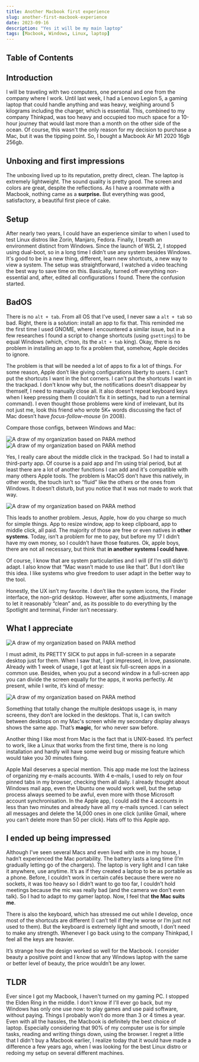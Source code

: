 ```yaml
---
title: Another Macbook first experience
slug: another-first-macbook-experience
date: 2023-09-16
description: "Yes it will be my main laptop"
tags: [Macbook, Windows, Linux, laptop]
---
```


<script lang="ts">
  import Image from '../components/Base/AppImage.svelte';
</script>

## Table of Contents

## Introduction

I will be traveling with two computers, one personal and one from the company where I work. Until last week, I had a Lenovo Legion 5, a gaming laptop that could handle anything and was heavy, weighing around 5 kilograms including the charger, which is essential. This, combined to my company Thinkpad, was too heavy and occupied too much space for a 10-hour journey that would last more than a month on the other side of the ocean. Of course, this wasn't the only reason for my decision to purchase a Mac, but it was the tipping point. So, I bought a Macbook Air M1 2020 16gb 256gb.

## Unboxing and first impressions

The unboxing lived up to its reputation, pretty direct, clean. The laptop is extremely lightweight. The sound quality is pretty good. The screen and colors are great, despite the reflections. As I have a roommate with a Macbook, nothing came as a **surprise.** But everything was good, satisfactory, a beautiful first piece of cake.

## Setup

After nearly two years, I could have an experience similar to when I used to test Linux distros like Zorin, Manjaro, Fedora. Finally, I breath an environment distinct from Windows. Since the launch of WSL 2, I stopped using dual-boot, so in a long time I didn’t use any system besides Windows. It's good to be in a new thing, different, learn new shortcuts, a new way to view a system. The setup was straightforward, I watched a video teaching the best way to save time on this. Basically, turned off everything non-essential and, after, edited all configurations I found. There the confusion started.

## BadOS

There is no `alt + tab`. From all OS that I've used, I never saw a `alt + tab` so bad. Right, there is a solution: install an app to fix that. This reminded me the first time I used GNOME, where I encountered a similar issue, but in a few researches I found a script to change shortcuts (using `gsettings`) to be equal Windows (which, c’mon, its the `alt + tab` king). Okay, there is no problem in installing an app to fix a problem that, somehow, Apple decides to ignore.

The problem is that will be needed a lot of apps to fix a lot of things. For some reason, Apple don’t like giving configurations liberty to users. I can’t put the shortcuts I want in the hot corners. I can’t put the shortcuts I want in the trackpad. I don't know why but, the notifications doesn’t disappear by themself, I need to manually close all. It also doesn’t repeat keyboard keys when I keep pressing them (I couldn’t fix it in settings, had to run a terminal command). I even thought those problems were kind of irrelevant, but its not just me, look this friend who wrote 5K+ words discussing the fact of Mac doesn’t have *focus-follow-mouse* (in 2008). 

Compare those configs, between Windows and Mac:

<Image post="another-first-macbook-experience" img="windows-settings" alt="A draw of my organization based on PARA method"/>

<Image post="another-first-macbook-experience" img="apple-settings" alt="A draw of my organization based on PARA method"/>

Yes, I really care about the middle click in the trackpad. So I had to install a third-party app. Of course is a paid app and I’m using trial period, but at least there are a lot of another functions I can add and it's compatible with many others Apple tools. The problem is MacOS don’t have this natively, in other words, the touch isn’t so “fluid” like the others or the ones from Windows. It doesn’t disturb, but you notice that it was not made to work that way. 

<Image post="another-first-macbook-experience" img="middle-click-app" alt="A draw of my organization based on PARA method"/>


This leads to another problem. Jesus, Apple, how do you charge so much for simple things. App to resize window, app to keep clipboard, app to middle click, all paid. The majority of those are free or even natives in **other systems**. Today, isn’t a problem for me to pay, but before my 17 I didn’t have my own money, so I couldn’t have those features. Ok, apple boys, there are not all necessary, but think that **in another systems I could have**.

Of course, I know that are system particularities and I will (if I’m still didn’t) adapt. I also know that “Mac wasn’t made to use like that”. But I don’t like this idea. I like systems who give freedom to user adapt in the better way to the tool.

Honestly, the UX isn’t my favorite. I don’t like the system icons, the Finder interface, the non-grid desktop. However, after some adjustments, I manage to let it reasonably “clean” and, as its possible to do everything by the Spotlight and terminal, Finder isn’t necessary.

## What I appreciate


<Image post="another-first-macbook-experience" img="apps-fullscreen" alt="A draw of my organization based on PARA method"/>


I must admit, its PRETTY SICK to put apps in full-screen in a separate desktop just for them. When I saw that, I got impressed, in love, passionate. Already with 1 week of usage, I got at least six full-screen apps in a common use. Besides, when you put a second window in a full-screen app you can divide the screen equally for the apps, it works perfectly. At present, while I write, it’s kind of messy: 


<Image post="another-first-macbook-experience" img="multiple-desktops" alt="A draw of my organization based on PARA method"/>


Something that totally change the multiple desktops usage is, in many screens, they don’t are locked in the desktops. That is, I can switch between desktops on my Mac's screen while my secondary display always shows the same app. That’s **magic**, for who never saw before.

Another thing I like most from Mac is the fact that is UNIX-based. It’s perfect to work, like a Linux that works from the first time, there is no long installation and hardly will have some weird bug or missing feature which would take you 30 minutes fixing.

Apple Mail deserves a special mention. This app made me lost the laziness of organizing my e-mails accounts. With 4 e-mails, I used to rely on four pinned tabs in my browser, checking them all daily. I already thought about Windows mail app, even the Ubuntu one would work well, but the setup process always seemed to be awful, even more with those Microsoft account synchronisation. In the Apple app, I could add the 4 accounts in less than two minutes and already have all my e-mails synced. I can select all messages and delete the 14,000 ones in one click (unlike Gmail, where you can’t delete more than 50 per click). Hats off to this Apple app. 

## I ended up being impressed

Although I’ve seen several Macs and even lived with one in my house, I hadn’t experienced the Mac portability. The battery lasts a long time (I’m gradually letting go of the chargers). The laptop is very light and I can take it anywhere, use anytime. It’s as if they created a laptop to be as portable as a phone. Before, I couldn’t work in certain cafés because there were no sockets, it was too heavy so I didn’t want to go too far, I couldn’t hold meetings because the mic was really bad (and the camera we don’t even talk). So I had to adapt to my gamer laptop. Now, I feel that **the Mac suits me**.

There is also the keyboard, which has stressed me out while I develop, once most of the shortcuts are different (I can’t tell if they’re worse or I’m just not used to them). But the keyboard is extremely light and smooth, I don’t need to make any strength. Whenever I  go back using to the company Thinkpad, I feel all the keys are heavier.

It’s strange how the design worked so well for the Macbook. I consider beauty a positive point and I know that any Windows laptop with the same or better level of beauty, the price wouldn’t be any lower.

## TLDR

Ever since I got my Macbook, I haven't turned on my gaming PC. I stopped the Elden Ring in the middle. I don't know if I'll ever go back, but my Windows has only one use now: to play games and use paid software, without paying. Things I probably won't do more than 3 or 4 times a year. Even with all the hassles, the Macbook is definitely the best choice of laptop. Especially considering that 90% of my computer use is for simple tasks, reading and writing things down, using the browser. I regret a little that I didn't buy a Macbook earlier, I realize today that it would have made a difference a few years ago, when I was looking for the best Linux distro or redoing my setup on several different machines.
